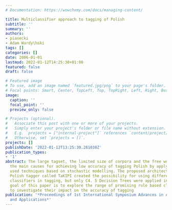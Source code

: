 ```yaml
---
# Documentation: https://wowchemy.com/docs/managing-content/

title: Multiclassifier approach to tagging of Polish
subtitle: ''
summary: ''
authors:
- piasecki
- Adam Wardy\ŉski
tags: []
categories: []
date: 2006-01-01
lastmod: 2022-01-12T14:25:30+01:00
featured: false
draft: false

# Featured image
# To use, add an image named `featured.jpg/png` to your page's folder.
# Focal points: Smart, Center, TopLeft, Top, TopRight, Left, Right, BottomLeft, Bottom, BottomRight.
image:
  caption: ''
  focal_point: ''
  preview_only: false

# Projects (optional).
#   Associate this post with one or more of your projects.
#   Simply enter your project's folder or file name without extension.
#   E.g. `projects = ["internal-project"]` references `content/project/deep-learning/index.md`.
#   Otherwise, set `projects = []`.
projects: []
publishDate: '2022-01-12T13:25:30.281038Z'
publication_types:
- '1'
abstract: The large tagset, the limited size of corpora and the free word order are
  the main causes for achieving low accuracy of tagging Polish by applying the commonly
  used techniques based on stochastic modelling. The proposed architecture of the
  Polish tagger called TaKIPI created the possibility for using different types of
  classifiers in tagging, but only C4. 5 Decision Trees were applied initially. The
  goal of this paper is to explore the range of promising rule based classifiers and
  to investigate their impact on the accuracy of tagging
publication: '*Proceedings of 1st International Symposium Advances in Artificial Intelligence
  and Applications*'
---
```

